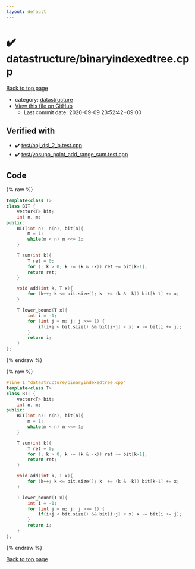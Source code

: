 ```yaml
---
layout: default
---
```


<!-- mathjax config similar to math.stackexchange -->
<script type="text/javascript" async
  src="https://cdnjs.cloudflare.com/ajax/libs/mathjax/2.7.5/MathJax.js?config=TeX-MML-AM_CHTML">
</script>
<script type="text/x-mathjax-config">
  MathJax.Hub.Config({
    TeX: { equationNumbers: { autoNumber: "AMS" }},
    tex2jax: {
      inlineMath: [ ['$','$'] ],
      processEscapes: true
    },
    "HTML-CSS": { matchFontHeight: false },
    displayAlign: "left",
    displayIndent: "2em"
  });
</script>

<script type="text/javascript" src="https://cdnjs.cloudflare.com/ajax/libs/jquery/3.4.1/jquery.min.js"></script>
<script src="https://cdn.jsdelivr.net/npm/jquery-balloon-js@1.1.2/jquery.balloon.min.js" integrity="sha256-ZEYs9VrgAeNuPvs15E39OsyOJaIkXEEt10fzxJ20+2I=" crossorigin="anonymous"></script>
<script type="text/javascript" src="../../assets/js/copy-button.js"></script>
<link rel="stylesheet" href="../../assets/css/copy-button.css" />


# :heavy_check_mark: datastructure/binaryindexedtree.cpp

<a href="../../index.html">Back to top page</a>

* category: <a href="../../index.html#8dc87745f885a4cc532acd7b15b8b5fe">datastructure</a>
* <a href="{{ site.github.repository_url }}/blob/master/datastructure/binaryindexedtree.cpp">View this file on GitHub</a>
    - Last commit date: 2020-09-09 23:52:42+09:00




## Verified with

* :heavy_check_mark: <a href="../../verify/test/aoj_dsl_2_b.test.cpp.html">test/aoj_dsl_2_b.test.cpp</a>
* :heavy_check_mark: <a href="../../verify/test/yosupo_point_add_range_sum.test.cpp.html">test/yosupo_point_add_range_sum.test.cpp</a>


## Code

<a id="unbundled"></a>
{% raw %}
```cpp
template<class T>
class BIT {
    vector<T> bit;
    int n, m;
public:
    BIT(int n): n(n), bit(n){
        m = 1;
        while(m < n) m <<= 1;
    }

    T sum(int k){
        T ret = 0;
        for (; k > 0; k -= (k & -k)) ret += bit[k-1];
        return ret;
    }

    void add(int k, T x){
        for (k++; k <= bit.size(); k  += (k & -k)) bit[k-1] += x;
    }

    T lower_bound(T x){
        int i = -1;
        for (int j = m; j; j >>= 1) {
            if(i+j < bit.size() && bit[i+j] < x) x -= bit[i += j];
        }
        return i;
    }
};
```
{% endraw %}

<a id="bundled"></a>
{% raw %}
```cpp
#line 1 "datastructure/binaryindexedtree.cpp"
template<class T>
class BIT {
    vector<T> bit;
    int n, m;
public:
    BIT(int n): n(n), bit(n){
        m = 1;
        while(m < n) m <<= 1;
    }

    T sum(int k){
        T ret = 0;
        for (; k > 0; k -= (k & -k)) ret += bit[k-1];
        return ret;
    }

    void add(int k, T x){
        for (k++; k <= bit.size(); k  += (k & -k)) bit[k-1] += x;
    }

    T lower_bound(T x){
        int i = -1;
        for (int j = m; j; j >>= 1) {
            if(i+j < bit.size() && bit[i+j] < x) x -= bit[i += j];
        }
        return i;
    }
};

```
{% endraw %}

<a href="../../index.html">Back to top page</a>

